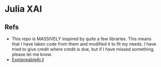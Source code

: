 # Julia XAI

## Refs
- This repo is MASSIVELY inspired by quite a few libraries. This means that I have taken code from them and modified it to fit my needs. I have tried to give credit where credit is due, but if I have missed something, please let me know.
- [ExplaneableAI.jl](https://github.com/adrhill/ExplainableAI.jl/)